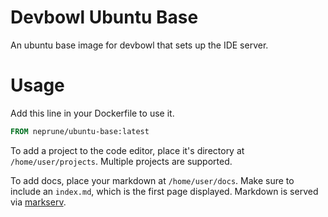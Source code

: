 # Devbowl Ubuntu Base

An ubuntu base image for devbowl that sets up the IDE server.

# Usage

Add this line in your Dockerfile to use it.

```Dockerfile
FROM neprune/ubuntu-base:latest
```

To add a project to the code editor, place it's directory at `/home/user/projects`.
Multiple projects are supported.

To add docs, place your markdown at `/home/user/docs`.
Make sure to include an `index.md`, which is the first page displayed.
Markdown is served via [markserv](https://www.npmjs.com/package/markserv).
